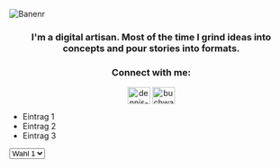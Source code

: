 ![Banenr](https://i.ibb.co/F8YqdDj/banner.jpg "Profil Banner")

<h3 align="center">I'm a digital artisan. Most of the time I grind ideas into concepts and pour stories into formats.</h3>

<h3 align="center">Connect with me:</h3>
<p align="center">
<a href="https://linkedin.com/in/dennis-buchwald-54b21018b" target="blank"><img align="center" src="https://raw.githubusercontent.com/rahuldkjain/github-profile-readme-generator/master/src/images/icons/Social/linked-in-alt.svg" alt="dennis-buchwald-54b21018b" height="30" width="40" /></a>
<a href="https://instagram.com/buchwald.png" target="blank"><img align="center" src="https://raw.githubusercontent.com/rahuldkjain/github-profile-readme-generator/master/src/images/icons/Social/instagram.svg" alt="buchwald.png" height="30" width="40" /></a>
</p>

<ul class="toggleList">
  <li>Eintrag 1</li>
  <li>Eintrag 2</li>
  <li>Eintrag 3</li>
</ul>

<select>
  <option value="Wahl 1">Wahl 1</option>
  <option value="Wahl 2">Wahl 2</option>
  <option value="Wahl 3">Wahl 3</option>
</select>